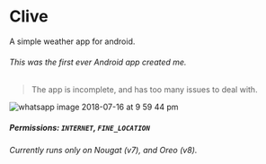 # Clive
A simple weather app for android.

###### This was the first ever Android app created me.

> The app is incomplete, and has too many issues to deal with.

![whatsapp image 2018-07-16 at 9 59 44 pm](https://user-images.githubusercontent.com/30762976/42771160-e8f14c9a-8943-11e8-86e2-127e65f113fc.jpeg)


##### Permissions: `INTERNET`, `FINE_LOCATION`
###### Currently runs only on Nougat (v7), and Oreo (v8).
